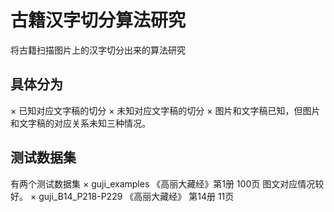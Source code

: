 # 古籍汉字切分算法研究

将古籍扫描图片上的汉字切分出来的算法研究

## 具体分为
× 已知对应文字稿的切分
× 未知对应文字稿的切分
× 图片和文字稿已知，但图片和文字稿的对应关系未知三种情况。

## 测试数据集
有两个测试数据集
× guji_examples  《高丽大藏经》第1册 100页 图文对应情况较好。
× guji_B14_P218-P229  《高丽大藏经》 第14册 11页
